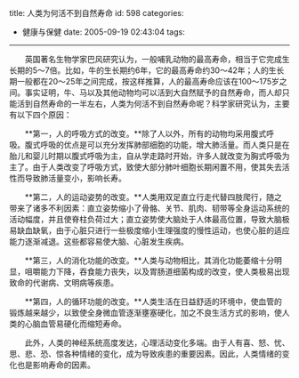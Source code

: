 title: 人类为何活不到自然寿命
id: 598
categories:
  - 健康与保健
date: 2005-09-19 02:43:04
tags:
---

<div id="msgcns!9697D6160EFEBC17!206" class="bvMsg"><div>
<div>

　　英国著名生物学家巴风研究认为，一般哺乳动物的最高寿命，相当于它完成生长期的5～7倍。比如，牛的生长期约6年，它的最高寿命约30～42年；人的生长期一般都在20～25年之间完成，按这样推算，人的最高寿命应该在100～175岁之间。事实证明，牛、马以及其他动物均可以活到大自然赋予的自然寿命，而人却只能活到自然寿命的一半左右，人类为何活不到自然寿命呢？科学家研究认为，主要有以下四个原因： 

　　**第一，人的呼吸方式的改变。**除了人以外，所有的动物均采用腹式呼吸。腹式呼吸的优点是可以充分发挥肺部细胞的功能，增大肺活量。而人类只是在胎儿和婴儿时期以腹式呼吸为主，自从学走路时开始，许多人就改变为胸式呼吸为主了。由于人类改变了呼吸方式，致使大部分肺叶细胞长期闲置不用，使其失去活性而导致肺活量变小，影响长寿。 

　　**第二，人的运动姿势的改变。**人类用双足直立行走代替四肢爬行，随之带来了诸多不利因素：直立姿势缩小了骨骼、关节、肌肉、韧带等全身运动系统的活动幅度，并且使脊柱负荷过大；直立姿势使大脑处于人体最高位置，导致大脑极易缺血缺氧，由于心脏只进行一些极度缩小生理强度的慢性运动，也使心脏的适应能力逐渐减退。这些都容易使大脑、心脏发生疾病。 

　　**第三，人的消化功能的改变。**人类与动物相比，其消化功能萎缩十分明显，咀嚼能力下降，吞食能力丧失，以及胃肠道细菌构成的改变，使人类极易出现致命的代谢病、文明病等疾患。

　　**第四，人的循环功能的改变。**人类生活在日益舒适的环境中，使血管的锻炼越来越少，以致使全身微血管逐渐壅塞硬化，加之不良生活方式的影响，使人类的心脑血管易硬化而缩短寿命。 

　　此外，人类的神经系统高度发达，心理活动变化多端。由于人有喜、怒、忧、思、悲、恐、惊各种情绪的变化，成为导致疾患的重要因素。因此，人类情绪的变化也是影响寿命的因素。
</div></div></div>